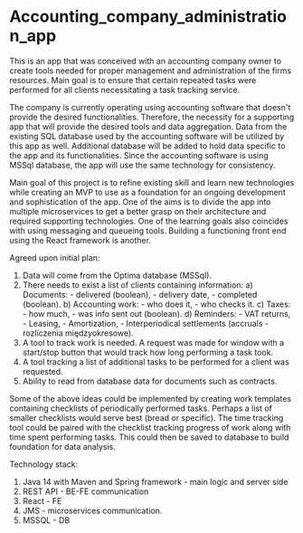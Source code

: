 # Accounting_company_administration_app

This is an app that was conceived with an accounting company owner to create tools needed for proper management and
administration of the firms resources. Main goal is to ensure that certain repeated tasks were performed for all clients
necessitating a task tracking service.

The company is currently operating using accounting software that doesn't provide the desired functionalities. Therefore, 
the necessity for a supporting app that will provide the desired tools and data aggregation. Data from the existing SQL 
database used by the accounting software will be utilized by this app as well. Additional database will be added to hold
data specific to the app and its functionalities. Since the accounting software is using MSSql database, the app will 
use the same technology for consistency.

Main goal of this project is to refine existing skill and learn new technologies while creating an MVP to use as a
foundation for an ongoing development and sophistication of the app. One of the aims is to divide the app into multiple
microservices to get a better grasp on their architecture and required supporting technologies. One of the learning goals
also coincides with using messaging and queueing tools. Building a functioning front end using the React framework is
another.

Agreed upon initial plan:
1. Data will come from the Optima database (MSSql).
2. There needs to exist a list of clients containing information:
   a) Documents:
        - delivered (boolean),
        - delivery date,
        - completed (boolean).
   b) Accounting work:
        - who does it,
        - who checks it.
   c) Taxes:
        - how much,
        - was info sent out (boolean).
   d) Reminders:
        - VAT returns,
        - Leasing,
        - Amortization,
        - Interperiodical settlements (accruals - rozliczenia międzyokresowe).
3. A tool to track work is needed. A request was made for window with a start/stop button that would track how long 
performing a task took.
4. A tool tracking a list of additional tasks to be performed for a client was requested.
5. Ability to read from database data for documents such as contracts.

Some of the above ideas could be implemented by creating work templates containing checklists of periodically performed 
tasks. Perhaps a list of smaller checklists would serve best (bread or specific). The time tracking tool could be paired
with the checklist tracking progress of work along with time spent performing tasks. This could then be saved to database
to build foundation for data analysis.

Technology stack:
1. Java 14 with Maven and Spring framework - main logic and server side
2. REST API - BE-FE communication
3. React - FE
4. JMS - microservices communication.
5. MSSQL - DB